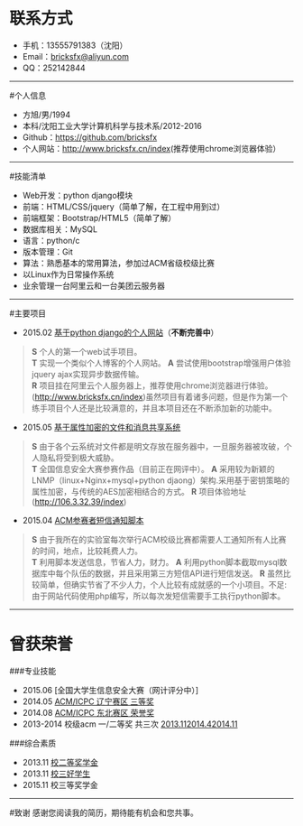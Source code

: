 # 联系方式
* 手机：13555791383（沈阳）
* Email：<bricksfx@aliyun.com>
* QQ：252142844

---

#个人信息
* 方旭/男/1994
* 本科/沈阳工业大学计算机科学与技术系/2012-2016
* Github：<https://github.com/bricksfx>
* 个人网站：<http://www.bricksfx.cn/index>(推荐使用chrome浏览器体验）


---

#技能清单
* Web开发：python django模块
* 前端：HTML/CSS/jquery（简单了解，在工程中用到过）
* 前端框架：Bootstrap/HTML5（简单了解）
* 数据库相关：MySQL
* 语言：python/c
* 版本管理：Git
* 算法：熟悉基本的常用算法，参加过ACM省级校级比赛
* 以Linux作为日常操作系统 
* 业余管理一台阿里云和一台美团云服务器

---

#主要项目
* 2015.02 [基于python django的个人网站](https://github.com/bricksfx/django_self_blog)（**不断完善中**）
> **S** 个人的第一个web试手项目。  
> **T** 实现一个类似个人博客的个人网站。
> **A** 尝试使用bootstrap增强用户体验 jquery ajax实现异步数据传输。  
> **R** 项目挂在阿里云个人服务器上，推荐使用chrome浏览器进行体验。(http://www.bricksfx.cn/index)虽然项目有着诸多问题，但是作为第一个练手项目个人还是比较满意的，并且本项目还在不断添加新的功能中。    

* 2015.05 [基于属性加密的文件和消息共享系统](https://github.com/bricksfx/ABE) 
> **S** 由于各个云系统对文件都是明文存放在服务器中，一旦服务器被攻破，个人隐私将受到极大威胁。  
> **T** 全国信息安全大赛参赛作品（目前正在网评中）。
> **A** 采用较为新颖的LNMP（linux+Nginx+mysql+python djaong）架构.采用基于密钥策略的属性加密，与传统的AES加密相结合的方式。 
> **R** 项目体验地址(http://106.3.32.39/index) 


* 2015.04 [ACM参赛者短信通知脚本](https://github.com/bricksfx/smsbao)  
> **S** 由于我所在的实验室每次举行ACM校级比赛都需要人工通知所有人比赛的时间，地点，比较耗费人力。  
> **T** 利用脚本发送信息，节省人力，财力。
> **A** 利用python脚本截取mysql数据库中每个队伍的数据，并且采用第三方短信API进行短信发送。 
> **R** 虽然比较简单，但确实节省了不少人力，个人比较有成就感的一个小项目。不足:由于网站代码使用php编写，所以每次发短信需要手工执行python脚本。  


---

# 曾获荣誉
###专业技能
* 2015.06   [全国大学生信息安全大赛（网计评分中）]  
* 2014.05   [ACM/ICPC 辽宁赛区 三等奖](https://github.com/bricksfx/resume_self/blob/master/acm_icpc_third.jpg)
* 2014.08   [ACM/ICPC 东北赛区 荣誉奖](https://github.com/bricksfx/resume_self/blob/master/acm_icpc_hornorable.jpg)  
* 2013-2014 校级acm 一/二等奖 共三次 [2013.11](https://github.com/bricksfx/resume_self/blob/master/acm_school_2.jpg)[2014.4](https://github.com/bricksfx/resume_self/blob/master/acm_school_1.jpg)[2014.11](https://github.com/bricksfx/resume_self/blob/master/acm_school_22.jpg)  


###综合素质
* 2013.11 [校二等奖学金](https://github.com/bricksfx/resume_self/blob/master/school_2.jpg) 
* 2013.11 [校三好学生](https://github.com/bricksfx/resume_self/blob/master/school_3.jpg)
* 2015.11 校三等奖学金 
       




---

#致谢
感谢您阅读我的简历，期待能有机会和您共事。
